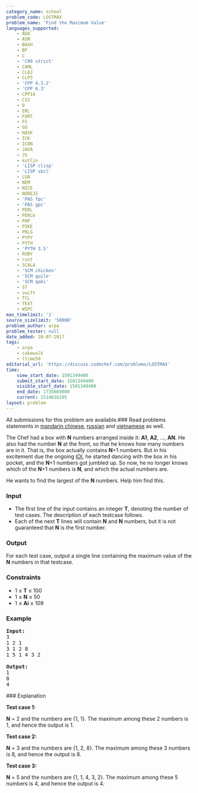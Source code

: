 ```yaml
---
category_name: school
problem_code: LOSTMAX
problem_name: 'Find the Maximum Value'
languages_supported:
    - ADA
    - ASM
    - BASH
    - BF
    - C
    - 'C99 strict'
    - CAML
    - CLOJ
    - CLPS
    - 'CPP 4.3.2'
    - 'CPP 6.3'
    - CPP14
    - CS2
    - D
    - ERL
    - FORT
    - FS
    - GO
    - HASK
    - ICK
    - ICON
    - JAVA
    - JS
    - kotlin
    - 'LISP clisp'
    - 'LISP sbcl'
    - LUA
    - NEM
    - NICE
    - NODEJS
    - 'PAS fpc'
    - 'PAS gpc'
    - PERL
    - PERL6
    - PHP
    - PIKE
    - PRLG
    - PYPY
    - PYTH
    - 'PYTH 3.5'
    - RUBY
    - rust
    - SCALA
    - 'SCM chicken'
    - 'SCM guile'
    - 'SCM qobi'
    - ST
    - swift
    - TCL
    - TEXT
    - WSPC
max_timelimit: '1'
source_sizelimit: '50000'
problem_author: arpa
problem_tester: null
date_added: 28-07-2017
tags:
    - arpa
    - cakewalk
    - ltime50
editorial_url: 'https://discuss.codechef.com/problems/LOSTMAX'
time:
    view_start_date: 1501349400
    submit_start_date: 1501349400
    visible_start_date: 1501349400
    end_date: 1735669800
    current: 1514816295
layout: problem
---
```

All submissions for this problem are available.### Read problems statements in [mandarin chinese](http://www.codechef.com/download/translated/LTIME50/mandarin/LOSTMAX.pdf), [russian](http://www.codechef.com/download/translated/LTIME50/russian/LOSTMAX.pdf) and [vietnamese](http://www.codechef.com/download/translated/LTIME50/vietnamese/LOSTMAX.pdf) as well.

The Chef had a box with **N** numbers arranged inside it: **A1**, **A2**, ..., **AN**. He also had the number **N** at the front, so that he knows how many numbers are in it. That is, the box actually contains **N**+1 numbers. But in his excitement due the ongoing [IOI](http://ioi2017.org/), he started dancing with the box in his pocket, and the **N**+1 numbers got jumbled up. So now, he no longer knows which of the **N**+1 numbers is **N**, and which the actual numbers are.

He wants to find the largest of the **N** numbers. Help him find this.

### Input

- The first line of the input contains an integer **T**, denoting the number of test cases. The description of each testcase follows.
- Each of the next **T** lines will contain **N** and **N** numbers, but it is not guaranteed that **N** is the first number.

### Output

 For each test case, output a single line containing the maximum value of the **N** numbers in that testcase.

### Constraints

- 1 ≤ **T** ≤ 100
- 1 ≤ **N** ≤ 50
- 1 ≤ **Ai** ≤ 109

### Example

<pre><b>Input:</b>
3
1 2 1
3 1 2 8
1 5 1 4 3 2

<b>Output:</b>
1
8
4
</pre>### Explanation

**Test case 1:**

 **N** = 2 and the numbers are {1, 1}. The maximum among these 2 numbers is 1, and hence the output is 1.

**Test case 2:**

 **N** = 3 and the numbers are {1, 2, 8}. The maximum among these 3 numbers is 8, and hence the output is 8.

**Test case 3:**

 **N** = 5 and the numbers are {1, 1, 4, 3, 2}. The maximum among these 5 numbers is 4, and hence the output is 4.
